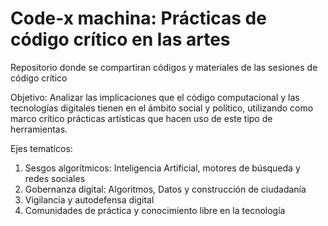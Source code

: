 # Code-x machina: Prácticas de código crítico en las artes
Repositorio donde se compartiran códigos y materiales de las sesiones de código crítico

Objetivo: Analizar las implicaciones que el código computacional y las tecnologías digitales tienen en el ámbito social y político, utilizando como marco crítico  prácticas artísticas que hacen uso de este tipo de herramientas. 

Ejes tematicos:

1. Sesgos algorítmicos: Inteligencia Artificial, motores de búsqueda y redes sociales
2. Gobernanza digital: Algoritmos, Datos y construcción de ciudadanía
3. Vigilancia y autodefensa digital
4. Comunidades de práctica y conocimiento libre en la tecnología

